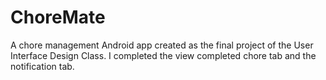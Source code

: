 # ChoreMate

A chore management Android app created as the final project of the User Interface Design Class. I completed the view completed chore tab and the notification tab.
